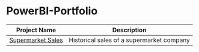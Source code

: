 # PowerBI-Portfolio

Project Name  | Description   | 
------------- | ------------- | 
[Supermarket Sales](https://app.powerbi.com/view?r=eyJrIjoiNWRiNjhkMDMtMDJjOC00NjNkLTg2YTAtOTIyZThiN2I0NmE5IiwidCI6IjcxYmIzNDU4LWQ3NWYtNDcxNi1hNWNiLTY0N2NkYWNiYzBhZiIsImMiOjh9) | Historical sales of a supermarket company
